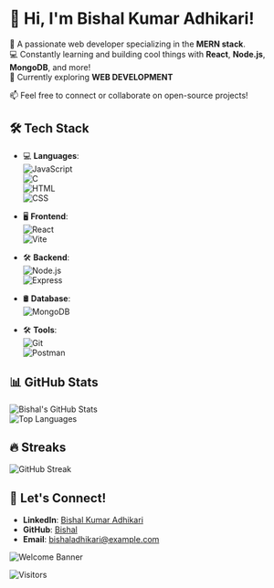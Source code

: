 # 👋 Hi, I'm Bishal Kumar Adhikari!

🔗 A passionate web developer specializing in the **MERN stack**.  
💻 Constantly learning and building cool things with **React**, **Node.js**, **MongoDB**, and more!  
🌟 Currently exploring **WEB DEVELOPMENT** 

📫 Feel free to connect or collaborate on open-source projects!


## 🛠️ Tech Stack
- 💻 **Languages**:  
  ![JavaScript](https://img.shields.io/badge/-JavaScript-F7DF1E?logo=javascript&logoColor=black)  
  ![C](https://img.shields.io/badge/-C-A8B9CC?logo=c&logoColor=black)  
  ![HTML](https://img.shields.io/badge/-HTML5-E34F26?logo=html5&logoColor=white)  
  ![CSS](https://img.shields.io/badge/-CSS3-1572B6?logo=css3&logoColor=white)  

- 🖥️ **Frontend**:  
  ![React](https://img.shields.io/badge/-React-61DAFB?logo=react&logoColor=black)  
  ![Vite](https://img.shields.io/badge/-Vite-646CFF?logo=vite&logoColor=white)  

- 🛠️ **Backend**:  
  ![Node.js](https://img.shields.io/badge/-Node.js-339933?logo=node.js&logoColor=white)  
  ![Express](https://img.shields.io/badge/-Express-000000?logo=express&logoColor=white)  

- 🛢️ **Database**:  
  ![MongoDB](https://img.shields.io/badge/-MongoDB-47A248?logo=mongodb&logoColor=white)  

- 🛠️ **Tools**:  
  ![Git](https://img.shields.io/badge/-Git-F05032?logo=git&logoColor=white)  
  ![Postman](https://img.shields.io/badge/-Postman-FF6C37?logo=postman&logoColor=white)  

## 📊 GitHub Stats
![Bishal's GitHub Stats](https://github-readme-stats.vercel.app/api?username=Bishal2231&show_icons=true&theme=radical)  
![Top Languages](https://github-readme-stats.vercel.app/api/top-langs/?username=Bishal2231&layout=compact&theme=radical)


## 🔥 Streaks
![GitHub Streak](https://github-readme-streak-stats.herokuapp.com/?user=Bishal2231&theme=radical)




## 🤝 Let's Connect!
- **LinkedIn**: [Bishal Kumar Adhikari]( https://www.linkedin.com/in/animezone-amv-650169290/)  
- **GitHub**: [Bishal](https://github.com/Bishal2231)  
- **Email**: bishaladhikari@example.com



![Welcome Banner](https://your-image-link.com/banner.gif)



![Visitors](https://visitor-badge.laobi.icu/badge?page_id=your-username.your-username)
